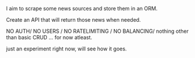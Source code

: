 I aim to scrape some news sources and store them in an ORM.

Create an API that will return those news when needed.

NO AUTH/ NO USERS / NO RATELIMITING / NO BALANCING/ nothing other than basic CRUD ... for now atleast.

just an experiment right now, will see how it goes.
